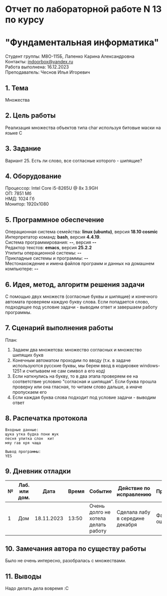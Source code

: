 # Отчет по лабораторной работе N 13 по курсу
# "Фундаментальная информатика"

Студент группы: M8О-115Б, Лапенко Карина Александровна\
Контакты: indoorbox@yandex.ru \
Работа выполнена: 16.12.2023\
Преподаватель: Чеснов Илья Игоревич

## 1. Тема

Множества

## 2. Цель работы

Реализация множества объектов типа char используя битовые маски на языке C

## 3. Задание

Вариант 25. Есть ли слово, все согласные которого - шипящие?

## 4. Оборудование

Процессор: Intel Core i5-8265U @ 8x 3.9GH\
ОП: 7851 Мб\
НМД: 1024 Гб\
Монитор: 1920x1080

## 5. Программное обеспечение

Операционная система семейства: **linux (ubuntu)**, версия **18.10 cosmic**\
Интерпретатор команд: **bash**, версия **4.4.19**.\
Система программирования: **--**, версия **--**\
Редактор текстов: **emacs**, версия **25.2.2**\
Утилиты операционной системы: **--**\
Прикладные системы и программы: **--**\
Местонахождение и имена файлов программ и данных на домашнем компьютере: **--**

## 6. Идея, метод, алгоритм решения задачи

С помощью двух множеств (согласные буквы и шипящие) и конечного автомата проверяем каждую букву слова. Если попадается слово, подходящее под условие задачи - выводим ответ и завершаем работу программы.

## 7. Сценарий выполнения работы

План:
1. Задаем два множетсва: множество согласных и множество шипящих букв
2. Конечным автоматом проходим по вводу (т.к. в задаче используются русские буквы, мы берем ввод в кодировке windows-1251 и считываем не сам символ а его код)
3. Если наткнулись на букву, то в два этапа проверяем ее на соответствие условию "согласная и шипящая". Если буква прошла проверку или она гласная, то читаем слово дальше, а иначе пропускаем его
4. Если каждая буква слова подходит под условие задачи - выводим ответ

## 8. Распечатка протокола

```
Входные данные:
щука утка будка пони жук
песня улитка слон  кит
мяу гав кря чаща

Вывод программы:
YES

```

## 9. Дневник отладки

| № | Лаб. или дом. | Дата       | Время     | Событие                  | Действие по исправлению | Примечание  |
|---|---------------|------------|-----------|--------------------------|-------------------------|-------------|
|1  | Дом           | 18.11.2023 | 13:50     | Очень долго не хотела делать работу    | Сделала лабу в середине декабря      | Фатальная ошибка |

## 10. Замечания автора по существу работы

Было не очень интересно, разобралась с множествами.

## 11. Выводы

Надо делать дела вовремя :C